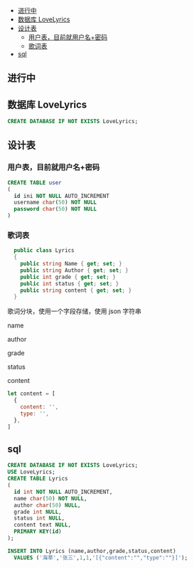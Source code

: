 - [进行中](#进行中)
- [数据库 LoveLyrics](#数据库-lovelyrics)
- [设计表](#设计表)
  - [用户表，目前就用户名+密码](#用户表目前就用户名密码)
  - [歌词表](#歌词表)
- [sql](#sql)

## 进行中

## 数据库 LoveLyrics

```sql
CREATE DATABASE IF NOT EXISTS LoveLyrics;
```

## 设计表

### 用户表，目前就用户名+密码

```sql
CREATE TABLE user
(
  id ini NOT NULL AUTO_INCREMENT
  username char(50) NOT NULL
  password char(50) NOT NULL
)

```

### 歌词表

```c#
  public class Lyrics
  {
    public string Name { get; set; }
    public string Author { get; set; }
    public int grade { get; set; }
    public int status { get; set; }
    public string content { get; set; }
  }

```

歌词分块，使用一个字段存储，使用 json 字符串

name

author

grade

status

content

```js
let content = [
  {
    content: '',
    type: '',
  },
]
```

## sql

```sql
CREATE DATABASE IF NOT EXISTS LoveLyrics;
USE LoveLyrics;
CREATE TABLE Lyrics
(
  id int NOT NULL AUTO_INCREMENT,
  name char(50) NOT NULL,
  author char(50) NULL,
  grade int NULL,
  status int NULL,
  content text NULL,
  PRIMARY KEY(id)
);

INSERT INTO Lyrics (name,author,grade,status,content)
  VALUES ('海草','张三',1,1,'[{"content":"","type":""}]');
```
